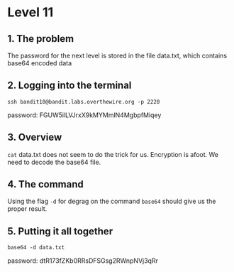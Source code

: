 # Level 11

## 1. The problem

The password for the next level is stored in the file data.txt, which contains base64 encoded data

## 2. Logging into the terminal

`ssh bandit10@bandit.labs.overthewire.org -p 2220`

password: FGUW5ilLVJrxX9kMYMmlN4MgbpfMiqey

## 3. Overview

`cat` data.txt does not seem to do the trick for us. Encryption is afoot. We need to decode the base64 file.

## 4. The command

Using the flag `-d` for degrag on the command `base64` should give us the proper result.

## 5. Putting it all together

`base64 -d data.txt`

password: dtR173fZKb0RRsDFSGsg2RWnpNVj3qRr
